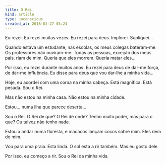 ```yaml
---
title: O Rei.
kind: article
type: unconscious
created_at: 2018-03-27 03:24
---
```


Eu rezei. Eu rezei muitas vezes. Eu rezei para deus. Implorei. Supliquei\...

Quando estava um estudante, nas escolas, os meus colegas bateram-me. Os professores não ouviram-me. Todas as pessoas, exceção dos meus pais, riam de mim. Queria que eles morrem. Queria matar eles\...

Por isso, eu rezei durante muitos anos. Eu rezei para deus de dar-me força, de dar-me influência. Eu disse para deus que vou dar-lhe a minha vida\...

Hoje, eu acordei com uma coroa na minha cabeça. Está magnífica. Está pesada. Sou o Rei.

Mas não estou na minha casa. Não estou na minha cidade.

Estou\... numa ilha que parece deserta\...

Sou o Rei. O Rei de que? O Rei de onde? Tenho muito poder, mas para o que? Ou talvez não tenho nada.

Estou a andar numa floresta, e macacos lançam cocos sobre mim. Eles riem de mim.

Vou para uma praia. Esta linda. O sol esta a rir também. Mas eu gosto dele.

Por isso, eu começo a rir. Sou o Rei da minha vida.
